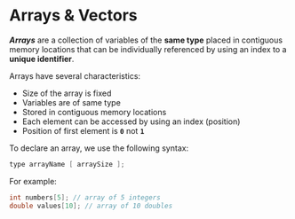 # Arrays & Vectors

***Arrays*** are a collection of variables of the **same type** placed in contiguous memory locations that can be individually referenced by using an index to a **unique identifier**.

Arrays have several characteristics:

- Size of the array is fixed
- Variables are of same type
- Stored in contiguous memory locations
- Each element can be accessed by using an index (position)
- Position of first element is **`0`** not **`1`**

To declare an array, we use the following syntax:

```cpp
type arrayName [ arraySize ];
```

For example:

```cpp
int numbers[5]; // array of 5 integers
double values[10]; // array of 10 doubles
```

